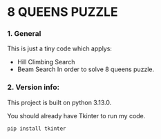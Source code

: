 # 8 QUEENS PUZZLE
### 1. General
This is just a tiny code which applys:
* Hill Climbing Search
* Beam Search
In order to solve 8 queens puzzle.

### 2. Version info:
This project is built on python 3.13.0.

You should already have Tkinter to run my code.
```
pip install tkinter
```
